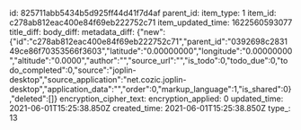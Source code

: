 id: 825711abb5434b5d925ff44d41f7d4af
parent_id: 
item_type: 1
item_id: c278ab812eac400e84f69eb222752c71
item_updated_time: 1622560593077
title_diff: 
body_diff: 
metadata_diff: {"new":{"id":"c278ab812eac400e84f69eb222752c71","parent_id":"0392698c283149ce86f70353566f3603","latitude":"0.00000000","longitude":"0.00000000","altitude":"0.0000","author":"","source_url":"","is_todo":0,"todo_due":0,"todo_completed":0,"source":"joplin-desktop","source_application":"net.cozic.joplin-desktop","application_data":"","order":0,"markup_language":1,"is_shared":0},"deleted":[]}
encryption_cipher_text: 
encryption_applied: 0
updated_time: 2021-06-01T15:25:38.850Z
created_time: 2021-06-01T15:25:38.850Z
type_: 13
